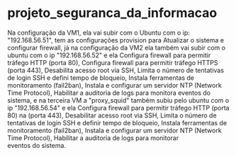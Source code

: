 # projeto_seguranca_da_informacao

Na configuração da VM1, ela vai subir com o Ubuntu com o ip: "192.168.56.51", tem as configurações provision para Atualizar o sistema e configurar firewall,
já na configuração da VM2 ela também vai subir com o ubuntu com o ip "192.168.56.52" e ela Configura firewall para permitir tráfego HTTP (porta 80),
Configura firewall para permitir tráfego HTTPS (porta 443), Desabilita acesso root via SSH, Limita o número de tentativas de login SSH e defini tempo de bloqueio,
Instala ferramentas de monitoramento (fail2ban), Instala e configurar um servidor NTP (Network Time Protocol), Habilitar a auditoria de logs para monitora eventos do sistema,
e na terceira VM a "proxy_squid" também subiu pelo ubuntu com o ip "192.168.56.54" e ela Configura firewall para permitir tráfego HTTP (porta 80) na (porta 443), Desabilitar acesso root via SSH,
Limita o número de tentativas de login SSH e definir tempo de bloqueio, Instala ferramentas de monitoramento (fail2ban), Instala e configurar um servidor NTP (Network Time Protocol),
Habilitar a auditoria de logs para monitorar eventos do sistema.
